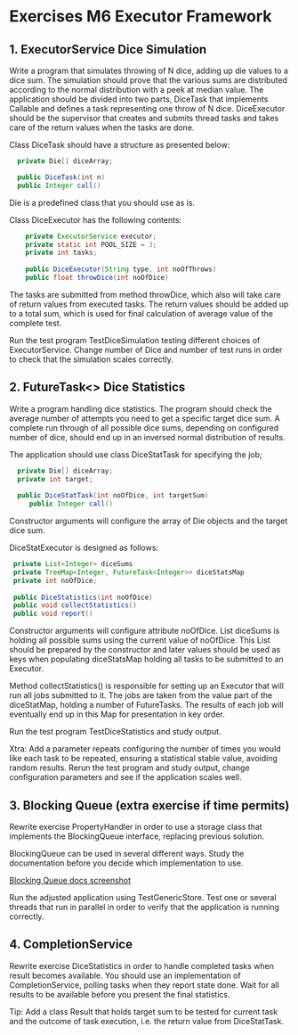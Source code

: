 # Exercises M6 Executor Framework

## 1. ExecutorService Dice Simulation
Write a program that simulates throwing of N dice, adding up die values to a dice sum. The simulation should prove that the various sums are distributed according to the normal distribution with a peek at median value. The application should be divided into two parts, DiceTask that implements Callable and defines a task representing one throw of N dice. DiceExecutor should be the supervisor that creates and submits thread tasks and takes care of the return values when the tasks are done.

Class DiceTask should have a structure as presented below:

```java
  private Die[] diceArray;

  public DiceTask(int n)
  public Integer call()
```
Die is a predefined class that you should use as is.


Class DiceExecutor has the following contents:

```java
	private ExecutorService executor;
	private static int POOL_SIZE = 3;
	private int tasks;
	
	public DiceExecutor(String type, int noOfThrows)
	public float throwDice(int noOfDice)
```

The tasks are submitted from method throwDice, which also will take care of return values from executed tasks. The return values should be added up to a total sum, which is used for final calculation of average value of the complete test.


Run the test program TestDiceSimulation testing different choices of ExecutorService. Change number of Dice and number of test runs in order to check that the simulation scales correctly. 


## 2. FutureTask<> Dice Statistics
Write a program handling dice statistics. The program should check the average number of attempts you need to get a specific target dice sum. A complete run through of all possible dice sums, depending on configured number of dice, should end up in an inversed normal distribution of results.

The application should use class DiceStatTask for specifying the job; 
```java
  private Die[] diceArray;
  private int target;
	
  public DiceStatTask(int noOfDice, int targetSum)
     public Integer call()
```

Constructor arguments will configure the array of Die objects and the target dice sum. 

DiceStatExecutor is designed as follows:

```java
 private List<Integer> diceSums
 private TreeMap<Integer, FutureTask<Integer>> diceStatsMap
 private int noOfDice;
  
 public DiceStatistics(int noOfDice)
 public void collectStatistics()
 public void report()
```
	
Constructor arguments will configure attribute noOfDice. List diceSums is holding all possible sums using the current value of noOfDice. This List should be prepared by the constructor and later values should be used as keys when populating diceStatsMap holding all tasks to be submitted to an Executor.

Method collectStatistics() is responsible for setting up an Executor that will run all jobs submitted to it. The jobs are taken from the value part of the diceStatMap, holding a number of FutureTasks. The results of each job will eventually end up in this Map for presentation in key order.

Run the test program TestDiceStatistics and study output. 

Xtra: Add a parameter repeats configuring the number of times you would like each task to be repeated, ensuring a statistical stable value, avoiding random results.
Rerun the test program and study output, change configuration parameters and see if the application scales well.

## 3. Blocking Queue (extra exercise if time permits)
Rewrite exercise PropertyHandler in order to use a storage class that implements the BlockingQueue<E> interface, replacing previous solution.

BlockingQueue can be used in several different ways. Study the documentation before you decide which implementation to use.

[Blocking Queue docs screenshot](blockingqueue.jpg)
 


Run the adjusted application using TestGenericStore. Test one or several threads that run in parallel in order to verify that the application is running correctly.

## 4. CompletionService
Rewrite exercise DiceStatistics in order to handle completed tasks when result becomes available. You should use an implementation of CompletionService, polling tasks when they report state done. Wait for all results to be available before you present the final statistics.

Tip: Add a class Result that holds target sum to be tested for current task and the outcome of task execution, i.e. the return value from DiceStatTask.

